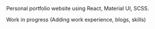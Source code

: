 Personal portfolio website using React, Material UI, SCSS.

Work in progress (Adding work experience, blogs, skills)
